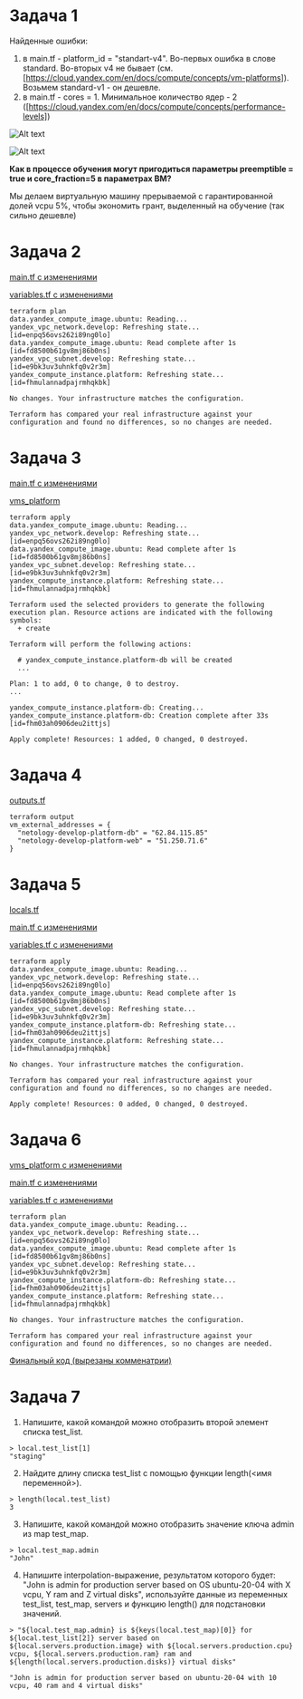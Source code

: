 # Задача 1

Найденные ошибки:
1. в main.tf - platform_id = "standart-v4". Во-первых ошибка в слове standard. Во-вторых v4 не бывает (см. [https://cloud.yandex.com/en/docs/compute/concepts/vm-platforms]). Возьмем standard-v1 - он дешевле.
2. в main.tf - cores = 1. Минимальное количество ядер - 2 ([https://cloud.yandex.com/en/docs/compute/concepts/performance-levels])


![Alt text](./images/yc_web.png)

![Alt text](./images/ssh_console_ip.png)

**Как в процессе обучения могут пригодиться параметры preemptible = true и core_fraction=5 в параметрах ВМ?**

Мы делаем виртуальную машину прерываемой с гарантированной долей vcpu 5%, чтобы экономить грант, выделенный на обучение (так сильно дешевле)

# Задача 2

[main.tf с изменениями](task02/main.tf)

[variables.tf с изменениями](task02/variables.tf)

```
terraform plan
data.yandex_compute_image.ubuntu: Reading...
yandex_vpc_network.develop: Refreshing state... [id=enpq56ovs262i89ng0lo]
data.yandex_compute_image.ubuntu: Read complete after 1s [id=fd8500b61gv8mj86b0ns]
yandex_vpc_subnet.develop: Refreshing state... [id=e9bk3uv3uhnkfq0v2r3m]
yandex_compute_instance.platform: Refreshing state... [id=fhmulannadpajrmhqkbk]

No changes. Your infrastructure matches the configuration.

Terraform has compared your real infrastructure against your configuration and found no differences, so no changes are needed.
```


# Задача 3
[main.tf с изменениями](task03/main.tf)

[vms_platform](task03/vms_platform.tf)

```
terraform apply
data.yandex_compute_image.ubuntu: Reading...
yandex_vpc_network.develop: Refreshing state... [id=enpq56ovs262i89ng0lo]
data.yandex_compute_image.ubuntu: Read complete after 1s [id=fd8500b61gv8mj86b0ns]
yandex_vpc_subnet.develop: Refreshing state... [id=e9bk3uv3uhnkfq0v2r3m]
yandex_compute_instance.platform: Refreshing state... [id=fhmulannadpajrmhqkbk]

Terraform used the selected providers to generate the following execution plan. Resource actions are indicated with the following symbols:
  + create

Terraform will perform the following actions:

  # yandex_compute_instance.platform-db will be created
  ...

Plan: 1 to add, 0 to change, 0 to destroy.
...

yandex_compute_instance.platform-db: Creating...
yandex_compute_instance.platform-db: Creation complete after 33s [id=fhm03ah0906deu2ittjs]

Apply complete! Resources: 1 added, 0 changed, 0 destroyed.
```

# Задача 4
[outputs.tf](task04/outputs.tf)

```
terraform output
vm_external_addresses = {
  "netology-develop-platform-db" = "62.84.115.85"
  "netology-develop-platform-web" = "51.250.71.6"
}
```

# Задача 5
[locals.tf](task05/locals.tf)

[main.tf с изменениями](task05/main.tf)

[variables.tf с изменениями](task05/variables.tf)

```
terraform apply
data.yandex_compute_image.ubuntu: Reading...
yandex_vpc_network.develop: Refreshing state... [id=enpq56ovs262i89ng0lo]
data.yandex_compute_image.ubuntu: Read complete after 1s [id=fd8500b61gv8mj86b0ns]
yandex_vpc_subnet.develop: Refreshing state... [id=e9bk3uv3uhnkfq0v2r3m]
yandex_compute_instance.platform-db: Refreshing state... [id=fhm03ah0906deu2ittjs]
yandex_compute_instance.platform: Refreshing state... [id=fhmulannadpajrmhqkbk]

No changes. Your infrastructure matches the configuration.

Terraform has compared your real infrastructure against your configuration and found no differences, so no changes are needed.

Apply complete! Resources: 0 added, 0 changed, 0 destroyed.
```


# Задача 6
[vms_platform с изменениями](task06/vms_platform.tf)

[main.tf с изменениями](task06/main.tf)

[variables.tf с изменениями](task06/variables.tf)

```
terraform plan
data.yandex_compute_image.ubuntu: Reading...
yandex_vpc_network.develop: Refreshing state... [id=enpq56ovs262i89ng0lo]
data.yandex_compute_image.ubuntu: Read complete after 1s [id=fd8500b61gv8mj86b0ns]
yandex_vpc_subnet.develop: Refreshing state... [id=e9bk3uv3uhnkfq0v2r3m]
yandex_compute_instance.platform-db: Refreshing state... [id=fhm03ah0906deu2ittjs]
yandex_compute_instance.platform: Refreshing state... [id=fhmulannadpajrmhqkbk]

No changes. Your infrastructure matches the configuration.

Terraform has compared your real infrastructure against your configuration and found no differences, so no changes are needed.
```

[Финальный код (вырезаны комменатрии)](final/)

# Задача 7

1. Напишите, какой командой можно отобразить второй элемент списка test_list.

```
> local.test_list[1]
"staging"
```

2. Найдите длину списка test_list с помощью функции length(<имя переменной>).

```
> length(local.test_list)
3
```

3. Напишите, какой командой можно отобразить значение ключа admin из map test_map.

```
> local.test_map.admin
"John"
```

4. Напишите interpolation-выражение, результатом которого будет: "John is admin for production server based on OS ubuntu-20-04 with X vcpu, Y ram and Z virtual disks", используйте данные из переменных test_list, test_map, servers и функцию length() для подстановки значений.

```
> "${local.test_map.admin} is ${keys(local.test_map)[0]} for ${local.test_list[2]} server based on ${local.servers.production.image} with ${local.servers.production.cpu} vcpu, ${local.servers.production.ram} ram and ${length(local.servers.production.disks)} virtual disks"

"John is admin for production server based on ubuntu-20-04 with 10 vcpu, 40 ram and 4 virtual disks"
```
